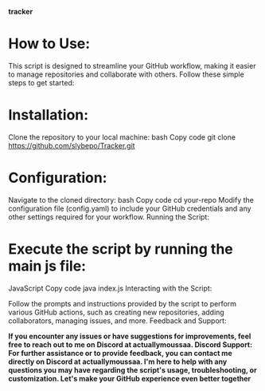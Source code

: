 
**tracker**
# How to Use:
This script is designed to streamline your GitHub workflow, making it easier to manage repositories and collaborate with others. Follow these simple steps to get started:

# Installation:

Clone the repository to your local machine:
bash
Copy code
git clone https://github.com/slybepo/Tracker.git

# Configuration:

Navigate to the cloned directory:
bash
Copy code
cd your-repo
Modify the configuration file (config.yaml) to include your GitHub credentials and any other settings required for your workflow.
Running the Script:

# Execute the script by running the main js file:
JavaScript
Copy code
java index.js
Interacting with the Script:

Follow the prompts and instructions provided by the script to perform various GitHub actions, such as creating new repositories, adding collaborators, managing issues, and more.
Feedback and Support:

**If you encounter any issues or have suggestions for improvements, feel free to reach out to me on Discord at actuallymoussaa.
Discord Support:
For further assistance or to provide feedback, you can contact me directly on Discord at actuallymoussaa. I'm here to help with any questions you may have regarding the script's usage, troubleshooting, or customization. Let's make your GitHub experience even better together**





